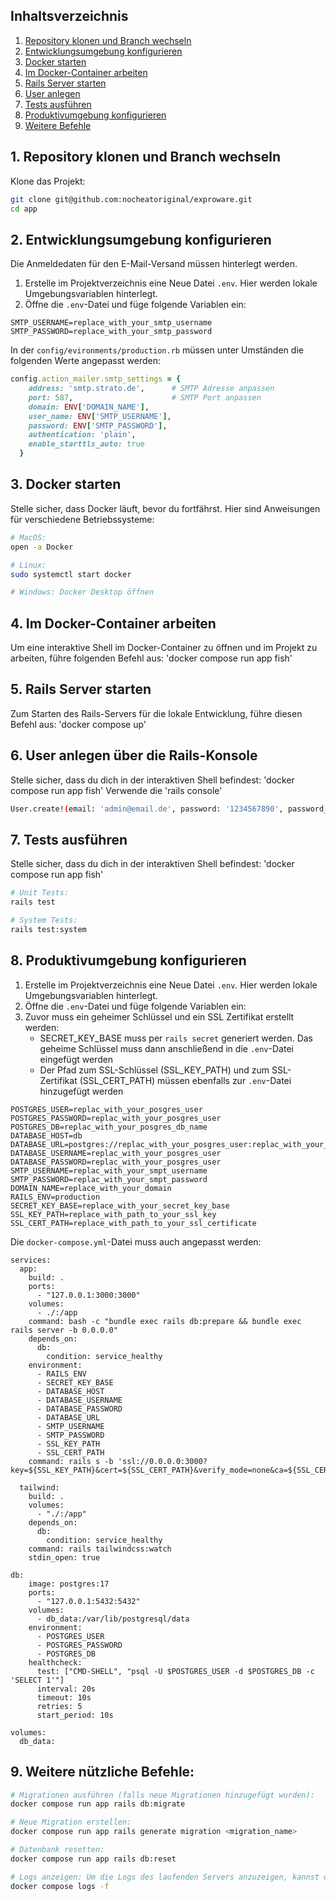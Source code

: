 ## Inhaltsverzeichnis

1. [Repository klonen und Branch wechseln](#1-repository-klonen-und-branch-wechseln)  
2. [Entwicklungsumgebung konfigurieren](#2-entwicklungsumgebung-konfigurieren)  
3. [Docker starten](#3-docker-starten)  
4. [Im Docker-Container arbeiten](#4-im-docker-container-arbeiten)  
5. [Rails Server starten](#5-rails-server-starten)  
6. [User anlegen](#6-user-anlegen)  
7. [Tests ausführen](#7-tests-ausführen)  
8. [Produktivumgebung konfigurieren](#8-produktivumgebung-konfigurieren)  
9. [Weitere Befehle](#9-weitere-befehle)  

## 1. Repository klonen und Branch wechseln

Klone das Projekt:

```bash
git clone git@github.com:nocheatoriginal/exproware.git
cd app
```

## 2. Entwicklungsumgebung konfigurieren

Die Anmeldedaten für den E-Mail-Versand müssen hinterlegt werden.
1. Erstelle im Projektverzeichnis eine Neue Datei `.env`. Hier werden lokale Umgebungsvariablen hinterlegt.
2. Öffne die `.env`-Datei und füge folgende Variablen ein:

```env
SMTP_USERNAME=replace_with_your_smtp_username
SMTP_PASSWORD=replace_with_your_smtp_password
```

In der `config/evironments/production.rb` müssen unter Umständen die folgenden Werte angepasst werden:
```ruby
config.action_mailer.smtp_settings = {
    address: 'smtp.strato.de',      # SMTP Adresse anpassen
    port: 587,                      # SMTP Port anpassen
    domain: ENV['DOMAIN_NAME'],
    user_name: ENV['SMTP_USERNAME'],
    password: ENV['SMTP_PASSWORD'],
    authentication: 'plain',
    enable_starttls_auto: true
  }
```


## 3. Docker starten

Stelle sicher, dass Docker läuft, bevor du fortfährst. Hier sind Anweisungen für verschiedene Betriebssysteme:

```bash
# MacOS:
open -a Docker

# Linux:
sudo systemctl start docker

# Windows: Docker Desktop öffnen
```

## 4. Im Docker-Container arbeiten

Um eine interaktive Shell im Docker-Container zu öffnen und im Projekt zu arbeiten, führe folgenden Befehl aus: 'docker compose run app fish'

## 5. Rails Server starten

Zum Starten des Rails-Servers für die lokale Entwicklung, führe diesen Befehl aus: 'docker compose up'

## 6. User anlegen über die Rails-Konsole

Stelle sicher, dass du dich in der interaktiven Shell befindest: 'docker compose run app fish'
Verwende die 'rails console'

```bash
User.create!(email: 'admin@email.de', password: '1234567890', password_confirmation: '1234567890', role: :admin)
```

## 7. Tests ausführen

Stelle sicher, dass du dich in der interaktiven Shell befindest: 'docker compose run app fish'

```bash
# Unit Tests:
rails test

# System Tests:
rails test:system
```

## 8. Produktivumgebung konfigurieren

1. Erstelle im Projektverzeichnis eine Neue Datei `.env`. Hier werden lokale Umgebungsvariablen hinterlegt.
2. Öffne die `.env`-Datei und füge folgende Variablen ein:
3. Zuvor muss ein geheimer Schlüssel und ein SSL Zertifikat erstellt werden:
    - SECRET_KEY_BASE muss per `rails secret` generiert werden. Das geheime Schlüssel muss dann anschließend in die `.env`-Datei eingefügt werden
    - Der Pfad zum SSL-Schlüssel (SSL_KEY_PATH) und zum SSL-Zertifikat (SSL_CERT_PATH) müssen ebenfalls zur `.env`-Datei hinzugefügt werden

```env
POSTGRES_USER=replac_with_your_posgres_user
POSTGRES_PASSWORD=replac_with_your_posgres_user
POSTGRES_DB=replac_with_your_posgres_db_name
DATABASE_HOST=db
DATABASE_URL=postgres://replac_with_your_posgres_user:replac_with_your_posgres_user@db:5432/replac_with_your_posgres_db_name
DATABASE_USERNAME=replac_with_your_posgres_user
DATABASE_PASSWORD=replac_with_your_posgres_user
SMTP_USERNAME=replac_with_your_smpt_username
SMTP_PASSWORD=replac_with_your_smpt_password
DOMAIN_NAME=replace_with_your_domain
RAILS_ENV=production
SECRET_KEY_BASE=replace_with_your_secret_key_base
SSL_KEY_PATH=replace_with_path_to_your_ssl_key
SSL_CERT_PATH=replace_with_path_to_your_ssl_certificate
```

Die `docker-compose.yml`-Datei muss auch angepasst werden:
```docker-compose
services:
  app:
    build: .
    ports:
      - "127.0.0.1:3000:3000"
    volumes:
      - ./:/app
    command: bash -c "bundle exec rails db:prepare && bundle exec rails server -b 0.0.0.0"
    depends_on:
      db:
        condition: service_healthy
    environment:
      - RAILS_ENV
      - SECRET_KEY_BASE
      - DATABASE_HOST
      - DATABASE_USERNAME
      - DATABASE_PASSWORD
      - DATABASE_URL
      - SMTP_USERNAME
      - SMTP_PASSWORD
      - SSL_KEY_PATH
      - SSL_CERT_PATH
    command: rails s -b 'ssl://0.0.0.0:3000?key=${SSL_KEY_PATH}&cert=${SSL_CERT_PATH}&verify_mode=none&ca=${SSL_CERT_PATH}'

  tailwind:
    build: .
    volumes:
      - "./:/app"
    depends_on:
      db:
        condition: service_healthy
    command: rails tailwindcss:watch
    stdin_open: true

db:
    image: postgres:17
    ports:
      - "127.0.0.1:5432:5432"
    volumes:
      - db_data:/var/lib/postgresql/data
    environment:
      - POSTGRES_USER
      - POSTGRES_PASSWORD
      - POSTGRES_DB
    healthcheck:
      test: ["CMD-SHELL", "psql -U $POSTGRES_USER -d $POSTGRES_DB -c 'SELECT 1'"]
      interval: 20s        
      timeout: 10s         
      retries: 5           
      start_period: 10s  

volumes:
  db_data:
```

## 9. Weitere nützliche Befehle:
```bash
# Migrationen ausführen (falls neue Migrationen hinzugefügt wurden):
docker compose run app rails db:migrate

# Neue Migration erstellen:
docker compose run app rails generate migration <migration_name> 

# Datenbank resetten:
docker compose run app rails db:reset

# Logs anzeigen: Um die Logs des laufenden Servers anzuzeigen, kannst du docker compose logs verwenden:
docker compose logs -f
```
